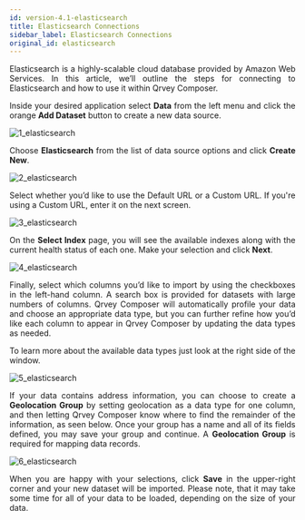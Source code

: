 ```yaml
---
id: version-4.1-elasticsearch
title: Elasticsearch Connections
sidebar_label: Elasticsearch Connections
original_id: elasticsearch
---
```


<div style="text-align: justify">

Elasticsearch is a highly-scalable cloud database provided by Amazon Web Services. In this article, we’ll outline the steps for connecting to Elasticsearch and how to use it within Qrvey Composer.

Inside your desired application select **Data** from the left menu and click the orange **Add Dataset** button to create a new data source. 

![1_elasticsearch](https://s3.amazonaws.com/cdn.qrvey.com/documentation_assets/ui-docs/datasets/3.4.2.2_elasticsearch/1_elasticsearch.png#thumbnail)

Choose **Elasticsearch** from the list of data source options and click **Create New**.

![2_elasticsearch](https://s3.amazonaws.com/cdn.qrvey.com/documentation_assets/ui-docs/datasets/3.4.2.2_elasticsearch/2_elasticsearch.png#thumbnail-60)

Select whether you’d like to use the Default URL or a Custom URL. If you're using a Custom URL, enter it on the next screen. 

![3_elasticsearch](https://s3.amazonaws.com/cdn.qrvey.com/documentation_assets/ui-docs/datasets/3.4.2.2_elasticsearch/3_elasticsearch.png#thumbnail)

On the **Select Index** page, you will see the available indexes along with the current health status of each one. Make your selection and click **Next**.

![4_elasticsearch](https://s3.amazonaws.com/cdn.qrvey.com/documentation_assets/ui-docs/datasets/3.4.2.2_elasticsearch/4_elasticsearch.png#thumbnail)

Finally, select which columns you’d like to import by using the checkboxes in the left-hand column. A search box is provided for datasets with large numbers of columns. Qrvey Composer will automatically profile your data and choose an appropriate data type, but you can further refine how you’d like each column to appear in Qrvey Composer by updating the data types as needed. 

To learn more about the available data types just look at the right side of the window.

![5_elasticsearch](https://s3.amazonaws.com/cdn.qrvey.com/documentation_assets/ui-docs/datasets/3.4.2.2_elasticsearch/5_elasticsearch.png#thumbnail-60)

If your data contains address information, you can choose to create a **Geolocation Group** by setting geolocation as a data type for one column, and then letting Qrvey Composer know where to find the remainder of the information, as seen below. Once your group has a name and all of its fields defined, you may save your group and continue. A **Geolocation Group** is required for mapping data records.

![6_elasticsearch](https://s3.amazonaws.com/cdn.qrvey.com/documentation_assets/ui-docs/datasets/3.4.2.2_elasticsearch/6_elasticsearch.png#thumbnail)

When you are happy with your selections, click **Save** in the upper-right corner and your new dataset will be imported. Please note, that it may take some time for all of your data to be loaded, depending on the size of your data. 
